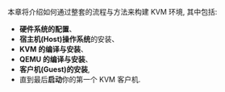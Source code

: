 本章将介绍如何通过整套的流程与方法来构建 KVM 环境, 其中包括:

- **硬件系统的配置**、
- **宿主机(Host)操作系统**的安装、
- **KVM 的编译与安装**、
- **QEMU 的编译与安装**、
- **客户机(Guest)的安装**,
- 直到最后**启动**你的第一个 KVM 客户机.
